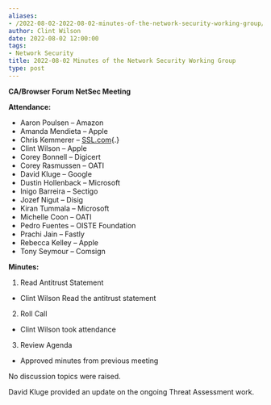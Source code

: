 ```yaml
---
aliases:
- /2022-08-02-2022-08-02-minutes-of-the-network-security-working-group/
author: Clint Wilson
date: 2022-08-02 12:00:00
tags:
- Network Security
title: 2022-08-02 Minutes of the Network Security Working Group
type: post
---
```


**CA/Browser Forum NetSec Meeting**

**Attendance:**

- Aaron Poulsen – Amazon
- Amanda Mendieta – Apple
- Chris Kemmerer – [SSL.com][1]{.}
- Clint Wilson – Apple
- Corey Bonnell – Digicert
- Corey Rasmussen – OATI
- David Kluge – Google
- Dustin Hollenback – Microsoft
- Inigo Barreira – Sectigo
- Jozef Nigut – Disig
- Kiran Tummala – Microsoft
- Michelle Coon – OATI
- Pedro Fuentes – OISTE Foundation
- Prachi Jain – Fastly
- Rebecca Kelley – Apple
- Tony Seymour – Comsign

**Minutes:**

1. Read Antitrust Statement

- Clint Wilson Read the antitrust statement

2. Roll Call

- Clint Wilson took attendance

3. Review Agenda

- Approved minutes from previous meeting

No discussion topics were raised.

David Kluge provided an update on the ongoing Threat Assessment work.

[1]: http://ssl.com/